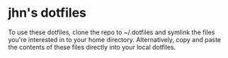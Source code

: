 jhn's dotfiles
========
To use these dotfiles, clone the repo to ~/.dotfiles and symlink the files
you're interested in to your home directory. Alternatively, copy and paste
the contents of these files directly into your local dotfiles.

